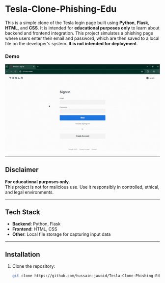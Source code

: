 # Tesla-Clone-Phishing-Edu

This is a simple clone of the Tesla login page built using **Python**, **Flask**, **HTML**, and **CSS**. It is intended for **educational purposes only** to learn about backend and frontend integration. This project simulates a phishing page where users enter their email and password, which are then saved to a local file on the developer's system. **It is not intended for deployment**.

### Demo
![Demo Gif](assets/demo.gif)

---

## Disclaimer

**For educational purposes only.**  
This project is not for malicious use. Use it responsibly in controlled, ethical, and legal environments.

---

## Tech Stack

- **Backend**: Python, Flask
- **Frontend**: HTML, CSS
- **Other**: Local file storage for capturing input data

---

## Installation

1. Clone the repository:
   ```bash
   git clone https://github.com/hussain-jawaid/Tesla-Clone-Phishing-Edu
